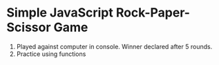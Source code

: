 # Simple JavaScript Rock-Paper-Scissor Game

1. Played against computer in console. Winner declared after 5 rounds.
2. Practice using functions

